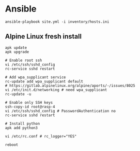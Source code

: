 # Ansible

`ansible-playbook site.yml -i inventory/hosts.ini`

## Alpine Linux fresh install

```
apk update
apk upgrade

# Enable root ssh
vi /etc/ssh/sshd_config
rc-service sshd restart

# Add wpa_supplicant service
rc-update add wpa_supplicant default
# https://gitlab.alpinelinux.org/alpine/aports/-/issues/8025
vi /etc/init.d/networking # need wpa_supplicant
rc-update -u

# Enable only SSH keys
ssh-copy-id root@rasp-4
vi /etc/ssh/sshd_config # PasswordAuthentication no
rc-service sshd restart

# Install python
apk add python3

vi /etc/rc.conf # rc_logger="YES"

reboot
```
